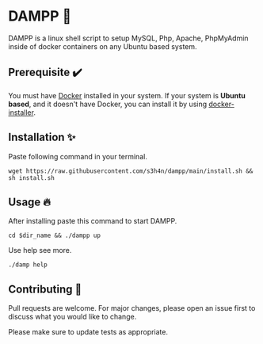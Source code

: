# DAMPP 🚢

DAMPP is a linux shell script to setup MySQL, Php, Apache, PhpMyAdmin inside of docker containers on any Ubuntu based system.

## Prerequisite ✔️
You must have <a href="https://docs.docker.com/engine/install/ubuntu/" target="_blank">Docker</a> installed in your system.
If your system is **Ubuntu based**, and it doesn't have Docker, you can install it by using <a href="https://github.com/s4nduni/docker-installer.git" target="_blank">docker-installer</a>. 

## Installation ✨

Paste following command in your terminal.
```
wget https://raw.githubusercontent.com/s3h4n/dampp/main/install.sh && sh install.sh
```

## Usage 🔥

After installing paste this command to start DAMPP.
```
cd $dir_name && ./dampp up
```
Use help see more.
```
./damp help
```

## Contributing 🤝
Pull requests are welcome. For major changes, please open an issue first to discuss what you would like to change.

Please make sure to update tests as appropriate.
